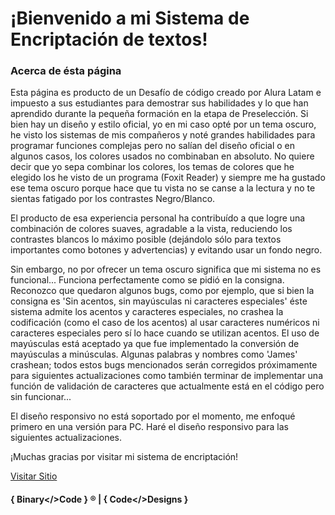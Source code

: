<h1>¡Bienvenido a mi Sistema de Encriptación de textos!</h1>

  <h3>Acerca de ésta página</h3>

<p>
  Esta página es producto de un Desafío de código creado por Alura Latam e impuesto a sus estudiantes para demostrar sus habilidades 
  y lo que han aprendido durante la pequeña formación en la etapa de Preselección. Si bien hay un diseño y estilo oficial, yo en mi caso opté por un tema oscuro,
  he visto los sistemas de mis compañeros y noté grandes habilidades para programar funciones complejas pero no salían del diseño oficial o en algunos casos,
  los colores usados no combinaban en absoluto. No quiere decir que yo sepa combinar los colores, los temas de colores que he elegido los he visto de un programa
  (Foxit Reader) y siempre me ha gustado ese tema oscuro porque hace que tu vista no se canse a la lectura y no te sientas fatigado por los contrastes Negro/Blanco.

  El producto de esa experiencia personal ha contribuído a que logre una combinación de colores suaves, agradable a la vista, reduciendo los contrastes blancos
  lo máximo posible (dejándolo sólo para textos importantes como botones y advertencias) y evitando usar un fondo negro.

  Sin embargo, no por ofrecer un tema oscuro significa que mi sistema no es funcional... Funciona perfectamente como se pidió en la consigna.
  Reconozco que quedaron algunos bugs, como por ejemplo, que si bien la consigna es 'Sin acentos, sin mayúsculas ni caracteres especiales' éste sistema admite
  los acentos y caracteres especiales, no crashea la codificación (como el caso de los acentos) al usar caracteres numéricos ni caracteres especiales pero sí lo hace
  cuando se utilizan acentos. El uso de mayúsculas está aceptado ya que fue implementado la conversión de mayúsculas a minúsculas. 
  Algunas palabras y nombres como 'James' crashean; todos estos bugs mencionados serán corregidos próximamente para siguientes actualizaciones como también 
  terminar de implementar una función de validación de caracteres que actualmente está en el código pero sin funcionar...

  El diseño responsivo no está soportado por el momento, me enfoqué primero en una versión para PC. Haré el diseño responsivo para las siguientes actualizaciones.

  ¡Muchas gracias por visitar mi sistema de encriptación!
</p>

  <a href="https://supermarianworld.github.io/desafio-1-encriptador-one-y-alura-latam/">Visitar Sitio</a>

   <h4> &#123; Binary&#60;&#47;&#62;Code &#125; &#174; &#124; &#123; Code&#60;&#47;&#62;Designs &#125; </h4>



                          
